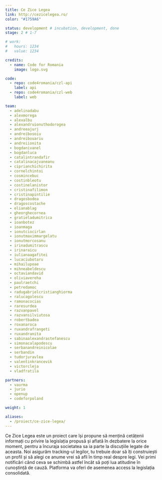 ```yaml
---
title: Ce Zice Legea
link: http://cezicelegea.ro/
color: "#1759A6"

status: development # incubation, development, done
stage: 2 # 1-7

# work:
#   hours: 1234
#   value: 1234

credits:
  - name: Code for Romania
    image: logo.svg

code:
  - repo: code4romania/czl-api
    label: api
  - repo: code4romania/czl-web
    label: web

team:
  - adelinadabu
  - alexmorega
  - alexalbu
  - alexandruionuthodorogea
  - andreeajurj
  - andreibosoiu
  - andreibouariu
  - andreiionita
  - bogdanivanel
  - bogdanluca
  - catalintrandafir
  - catalinacajvaneanu
  - ciprianchichirita
  - cornelchintoi
  - cosmincebuc
  - costinbleotu
  - costinelanistor
  - cristinafilimon
  - cristinapintilie
  - dragosbodea
  - dragoscostache
  - elianablag
  - gheorghecornea
  - gratieladumitrica
  - ioanbotez
  - ioanmaga
  - ionutciocirlan
  - ionutmaximmargelatu
  - ionutmorcosanu
  - irinadumitrascu
  - irinaraicu
  - iulianaagafitei
  - lucaciubotaru
  - mihailupoae
  - mihneabeldescu
  - octaviandavid
  - oliviavereha
  - paulraetchi
  - petredamoc
  - radugabrielcristianghiorma
  - ralucagolescu
  - ramonacocias
  - raresurdea
  - razvanpavel
  - razvansilviutosa
  - robertbadea
  - roxanaroca
  - ruxandrafrangeti
  - ruxandranita
  - sabinaalexandrastefanescu
  - simonacalapodescu
  - serbanandreinicolae
  - serbandin
  - tudorjuravlea
  - valentinkrancevik
  - victorcleja
  - vladfratila

partners:
  - vaurma
  - jurio
  - openup
  - codeforpoland

weight: 1

aliases:
  - /proiect/ce-zice-legea/
---
```

Ce Zice Legea este un proiect care își propune să mențină cetățenii informați cu privire la legislația propusă și aflată în dezbatere la orice moment, pentru a încuraja societatea sa ia parte la discuțiile legate de aceasta. Noi asigurăm tracking-ul legilor, tu trebuie doar să îți construiești un profil și să alegi ce anume vrei să afli în timp real despre legi. Vei primi notificări când ceva se schimbă astfel încât să poți lua atitudine în cunoștință de cauză. Platforma va oferi de asemenea access la legislația consolidată.
